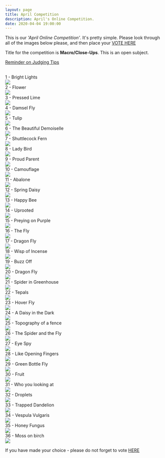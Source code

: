 ```yaml
---
layout: page
title: April Competition
description: April's Online Competition.
date: 2020-04-04 19:00:00
---
```



This is our _'April Online Competition'_. It's pretty simple. Please look through all of the images below please, and then place your <a target="_blank" href="https://surveyhero.com/c/884aefb8">VOTE HERE</a>

<p>Title for the competition is <strong>Macro/Close-Ups</strong>. This is an open subject.</p> 

<p><a href="{{ site.baseurl }}/Judging_Images/" target="_blank">Reminder on Judging Tips</a></p> 

<br>	

<div class="Number">1 - Bright Lights</div>
<div>
	<img class="col three Comp_Img" src="{{ site.baseurl }}/assets/img/April_Competition/1 - Bright_Lights.jpg">
</div>

<!-- No 2 Photo -->
<div class="Number">2 - Flower</div>
<div>
	<img class="col three Comp_Img" src="{{ site.baseurl }}/assets/img/April_Competition/2 - Flower.jpg">
</div>

<!-- No 3 Photo -->
<div class="Number">3 - Pressed Lime</div>
<div>
	<img class="col three Comp_Img" src="{{ site.baseurl }}/assets/img/April_Competition/3 - Pressed Lime.jpg">
</div>


<!-- No 4 Photo -->
<div class="Number">4 - Damsel Fly</div>
<div>
	<img class="col three Comp_Img" src="{{ site.baseurl }}/assets/img/April_Competition/4 - Damsel Fly.jpg">
</div>


<!-- No 5 Photo -->
<div class="Number">5 - Tulip</div>
<div>
	<img class="col three Comp_Img" src="{{ site.baseurl }}/assets/img/April_Competition/5 - Tulip.jpg">
</div>

<!-- No 6 Photo -->
<div class="Number">6 - The Beautiful Demoiselle</div>
<div>
	<img class="col three Comp_Img" src="{{ site.baseurl }}/assets/img/April_Competition/6 - The Beautiful Demoiselle.jpg">
</div>


<!-- No 7 Photo -->
<div class="Number">7 - Shuttlecock Fern</div>
<div>
	<img class="col three Comp_Img" src="{{ site.baseurl }}/assets/img/April_Competition/7 - Shuttlecock Fern.jpg">
</div>


<!-- No 8 Photo -->
<div class="Number">8 - Lady Bird</div>
<div>
	<img class="col three Comp_Img" src="{{ site.baseurl }}/assets/img/April_Competition/8 - Lady Bird.jpg">
</div>


<!-- No 9 Photo -->
<div class="Number">9 - Proud Parent</div>
<div>
	<img class="col three Comp_Img" src="{{ site.baseurl }}/assets/img/April_Competition/9 - Proud Parent.jpg">
</div>

<!-- No 10 Photo -->
<div class="Number">10 - Camouflage</div>
<div>
	<img class="col three Comp_Img" src="{{ site.baseurl }}/assets/img/April_Competition/10 - Camouflage.jpg">
</div>

<!-- No 11 Photo -->
<div class="Number">11 - Abalone</div>
<div>
	<img class="col three Comp_Img" src="{{ site.baseurl }}/assets/img/April_Competition/11 - Abalone.jpg">
</div>

<!-- No 12 Photo -->
<div class="Number">12 - Spring Daisy</div>
<div>
	<img class="col three Comp_Img" src="{{ site.baseurl }}/assets/img/April_Competition/12 - Spring_Daisy.jpg">
</div>
	

<!-- No 13 Photo -->
<div class="Number">13 - Happy Bee</div>
<div>
	<img class="col three Comp_Img" src="{{ site.baseurl }}/assets/img/April_Competition/13 - Happy Bee.jpg">
</div>


<!-- No 14 Photo -->
<div class="Number">14 - Uprooted</div>
<div>
	<img class="col three Comp_Img" src="{{ site.baseurl }}/assets/img/April_Competition/14 - Uprooted.jpg">
</div>


<!-- No 15 Photo -->
<div class="Number">15 - Preying on Purple</div>
<div>
	<img class="col three Comp_Img" src="{{ site.baseurl }}/assets/img/April_Competition/15 - Preying on Purple.jpg">
</div>


<!-- No 16 Photo -->
<div class="Number">16 - The Fly</div>
<div>
	<img class="col three Comp_Img" src="{{ site.baseurl }}/assets/img/April_Competition/16 - The Fly.jpg">
</div>



<!-- No 17 Photo -->
<div class="Number">17 - Dragon Fly</div>
<div>
	<img class="col three Comp_Img" src="{{ site.baseurl }}/assets/img/April_Competition/17 - Dragon Fly.jpg">
</div>


<!-- No 18 Photo -->
<div class="Number">18 - Wisp of Incense</div>
<div>
	<img class="col three Comp_Img" src="{{ site.baseurl }}/assets/img/April_Competition/18 - Wisp of Incense.jpg">
</div>



<!-- No 19 Photo -->

<div class="Number">19 - Buzz Off</div>
<div>
	<img class="col three Comp_Img" src="{{ site.baseurl }}/assets/img/April_Competition/19 - Buzz Off.jpg">
</div>


<!-- No 20 Photo -->

<div class="Number">20 - Dragon Fly</div>
<div>
	<img class="col three Comp_Img" src="{{ site.baseurl }}/assets/img/April_Competition/20 - Dragon Fly.jpg">
</div>

<!-- No 21 Photo -->

<div class="Number">21 - Spider in Greenhouse</div>
<div>
	<img class="col three Comp_Img" src="{{ site.baseurl }}/assets/img/April_Competition/21 - Spider in Greenhouse.jpg">
</div>

<!-- No 22 Photo -->

<div class="Number">22 - Tepals</div>
<div>
	<img class="col three Comp_Img" src="{{ site.baseurl }}/assets/img/April_Competition/22 - Tepals.jpg">
</div>

<!-- No 23 Photo -->

<div class="Number">23 - Hover Fly</div>
<div>
	<img class="col three Comp_Img" src="{{ site.baseurl }}/assets/img/April_Competition/23 - Hover Fly.jpg">
</div>

<!-- No 24 Photo -->

<div class="Number">24 - A Daisy in the Dark</div>
<div>
	<img class="col three Comp_Img" src="{{ site.baseurl }}/assets/img/April_Competition/24 - A Daisy in the Dark.jpg">
</div>

<!-- No 25 Photo -->

<div class="Number">25 - Topography of a fence</div>
<div>
	<img class="col three Comp_Img" src="{{ site.baseurl }}/assets/img/April_Competition/25 - Topography of a fence.jpg">
</div>

<!-- No 26 Photo -->

<div class="Number">26 - The Spider and the Fly</div>
<div>
	<img class="col three Comp_Img" src="{{ site.baseurl }}/assets/img/April_Competition/26 - The Spider and the Fly.jpg">
</div>

<!-- No 27 Photo -->

<div class="Number">27 - Eye Spy</div>
<div>
	<img class="col three Comp_Img" src="{{ site.baseurl }}/assets/img/April_Competition/27 - Eye Spy.jpg">
</div>

<!-- No 28 Photo -->

<div class="Number">28 - Like Opening Fingers</div>
<div>
	<img class="col three Comp_Img" src="{{ site.baseurl }}/assets/img/April_Competition/28 - Like Opening Fingers.jpg">
</div>

<!-- No 29 Photo -->

<div class="Number">29 - Green Bottle Fly</div>
<div>
	<img class="col three Comp_Img" src="{{ site.baseurl }}/assets/img/April_Competition/29 - Green Bottle Fly.jpg">
</div>


<!-- No 30 Photo -->

<div class="Number">30 - Fruit</div>
<div>
	<img class="col three Comp_Img" src="{{ site.baseurl }}/assets/img/April_Competition/30 - Fruit.jpg">
</div>


<!-- No 31 Photo -->

<div class="Number">31 - Who you looking at</div>
<div>
	<img class="col three Comp_Img" src="{{ site.baseurl }}/assets/img/April_Competition/31 - Who you looking at.jpg">
</div>


<!-- No 32 Photo -->

<div class="Number">32 - Droplets</div>
<div>
	<img class="col three Comp_Img" src="{{ site.baseurl }}/assets/img/April_Competition/32 - Droplets.jpg">
</div>


<!-- No 33 Photo -->

<div class="Number">33 - Trapped Dandelion</div>
<div>
	<img class="col three Comp_Img" src="{{ site.baseurl }}/assets/img/April_Competition/33 - Trapped Dandelion.jpg">
</div>


<!-- No 34 Photo -->

<div class="Number">34 - Vespula Vulgaris</div>
<div>
	<img class="col three Comp_Img" src="{{ site.baseurl }}/assets/img/April_Competition/34 - Vespula Vulgaris.jpg">
</div>


<!-- No 35 Photo -->

<div class="Number">35 - Honey Fungus</div>
<div>
	<img class="col three Comp_Img" src="{{ site.baseurl }}/assets/img/April_Competition/35 - Honey Fungus.jpg">
</div>



<!-- No 36 Photo -->

<div class="Number">36 - Moss on birch</div>
<div>
	<img class="col three Comp_Img" src="{{ site.baseurl }}/assets/img/April_Competition/36 - Moss on birch.jpg">
</div>




<p>If you have made your choice - please do not forget to vote <a target="_blank" href="https://surveyhero.com/c/884aefb8">HERE</a></p>



